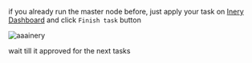 if you already run the master node before, just apply your task on [Inery Dashboard](https://testnet.inery.io/dashboard)
and click `Finish task` button

![aaainery](https://user-images.githubusercontent.com/78480857/204692435-4caa53d4-949e-44cb-8f8b-910702ff55dd.png)

wait till it approved for the next tasks
